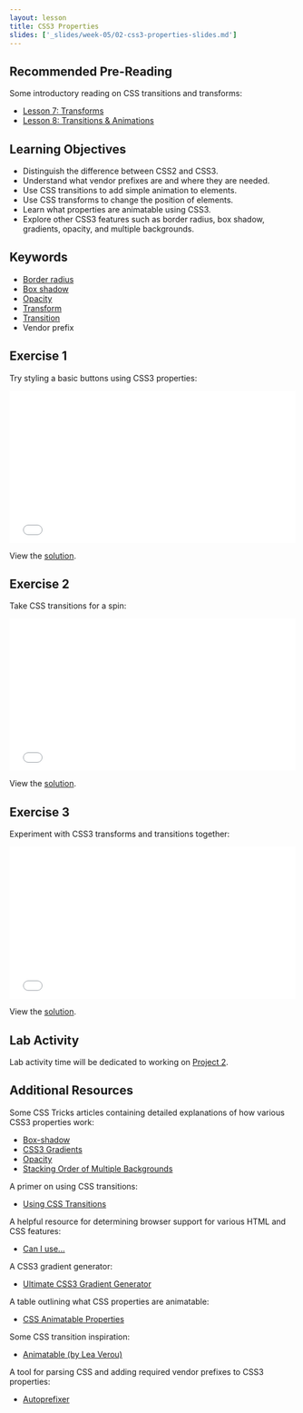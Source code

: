 ```yaml
---
layout: lesson
title: CSS3 Properties
slides: ['_slides/week-05/02-css3-properties-slides.md']
---
```


## Recommended Pre-Reading

Some introductory reading on CSS transitions and transforms:

- [Lesson 7: Transforms](http://learn.shayhowe.com/advanced-html-css/css-transforms/)
- [Lesson 8: Transitions & Animations](http://learn.shayhowe.com/advanced-html-css/transitions-animations/)

## Learning Objectives

- Distinguish the difference between CSS2 and CSS3.
- Understand what vendor prefixes are and where they are needed.
- Use CSS transitions to add simple animation to elements.
- Use CSS transforms to change the position of elements.
- Learn what properties are animatable using CSS3.
- Explore other CSS3 features such as border radius, box shadow, gradients, opacity, and multiple backgrounds.

## Keywords

- [Border radius](https://developer.mozilla.org/en-US/docs/Web/CSS/border-radius)
- [Box shadow](https://developer.mozilla.org/en-US/docs/Web/CSS/box-shadow)
- [Opacity](https://developer.mozilla.org/en-US/docs/Web/CSS/opacity)
- [Transform](https://developer.mozilla.org/en-US/docs/Web/CSS/transform)
- [Transition](https://developer.mozilla.org/en-US/docs/Web/CSS/transition)
- Vendor prefix

## Exercise 1

Try styling a basic buttons using CSS3 properties:

<iframe height='268' scrolling='no' src='//codepen.io/redacademy/embed/aOVabd/?height=268&theme-id=0&default-tab=css' frameborder='no' allowtransparency='true' allowfullscreen='true' style='width: 100%;'>See the Pen <a href='http://codepen.io/redacademy/pen/aOVabd/'>aOVabd</a> by RED Academy (<a href='http://codepen.io/redacademy'>@redacademy</a>) on <a href='http://codepen.io'>CodePen</a>.
</iframe>

View the [solution](http://codepen.io/redacademy/pen/vOWzYJ).

## Exercise 2

Take CSS transitions for a spin:

<iframe height='268' scrolling='no' src='//codepen.io/redacademy/embed/ZGaMWE/?height=268&theme-id=0&default-tab=css' frameborder='no' allowtransparency='true' allowfullscreen='true' style='width: 100%;'>See the Pen <a href='http://codepen.io/redacademy/pen/ZGaMWE/'>ZGaMWE</a> by RED Academy (<a href='http://codepen.io/redacademy'>@redacademy</a>) on <a href='http://codepen.io'>CodePen</a>.
</iframe>

View the [solution](http://codepen.io/redacademy/pen/yNjZdN).

## Exercise 3

Experiment with CSS3 transforms and transitions together:

<iframe height='268' scrolling='no' src='//codepen.io/redacademy/embed/PqOgax/?height=268&theme-id=0&default-tab=css' frameborder='no' allowtransparency='true' allowfullscreen='true' style='width: 100%;'>See the Pen <a href='http://codepen.io/redacademy/pen/PqOgax/'>PqOgax</a> by RED Academy (<a href='http://codepen.io/redacademy'>@redacademy</a>) on <a href='http://codepen.io'>CodePen</a>.
</iframe>

View the [solution](http://codepen.io/redacademy/pen/JdvxQJ).

## Lab Activity

Lab activity time will be dedicated to working on [Project 2](/project/project-2/).

## Additional Resources

Some CSS Tricks articles containing detailed explanations of how various CSS3 properties work:

- [Box-shadow](https://css-tricks.com/almanac/properties/b/box-shadow/)
- [CSS3 Gradients](https://css-tricks.com/css3-gradients/)
- [Opacity](https://css-tricks.com/almanac/properties/o/opacity/)
- [Stacking Order of Multiple Backgrounds](https://css-tricks.com/stacking-order-of-multiple-backgrounds/)

A primer on using CSS transitions:

- [Using CSS Transitions](https://developer.mozilla.org/en-US/docs/Web/Guide/CSS/Using_CSS_transitions)

A helpful resource for determining browser support for various HTML and CSS features:

- [Can I use...](http://caniuse.com/)

A CSS3 gradient generator:

- [Ultimate CSS3 Gradient Generator](http://www.colorzilla.com/gradient-editor/)

A table outlining what CSS properties are animatable:

- [CSS Animatable Properties](https://developer.mozilla.org/en-US/docs/Web/CSS/CSS_animated_properties)

Some CSS transition inspiration:

- [Animatable (by Lea Verou)](http://leaverou.github.io/animatable/)

A tool for parsing CSS and adding required vendor prefixes to CSS3 properties:

- [Autoprefixer](https://github.com/postcss/autoprefixer)
